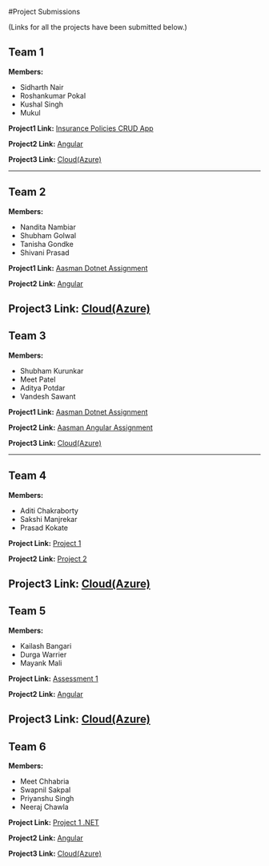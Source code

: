 #Project Submissions

(Links for all the projects have been submitted below.)

## Team 1

**Members:**
- Sidharth Nair
- Roshankumar Pokal
- Kushal Singh
- Mukul

**Project1 Link:** [Insurance Policies CRUD App](https://github.com/printROSHN/InsurancePoliciesCRUDApp)

**Project2 Link:** [Angular](https://github.com/Galact07/Project-2/tree/main)

**Project3 Link:** [Cloud(Azure)](https://github.com/printROSHN/Project-3-Creating-a-VM-Instance-in-Azure-and-Attaching-Storage/tree/main)


---

## Team 2

**Members:**
- Nandita Nambiar
- Shubham Golwal
- Tanisha Gondke
- Shivani Prasad

**Project1 Link:**  [Aasman Dotnet Assignment](https://icicigroup-my.sharepoint.com/:f:/g/personal/1041750_icicilombard_com/EhWJ2hstirJHvg4UcC9wR2IBebBkpkOFtdrqTQx4MJi66A?e=Gnvuhu)

**Project2 Link:** [Angular](https://github.com/Zedx07/Project)

**Project3 Link:** [Cloud(Azure)](https://github.com/nanditha48/Assignment-3_Aasman-Batch)
---

## Team 3

**Members:**
- Shubham Kurunkar
- Meet Patel
- Aditya Potdar
- Vandesh Sawant

**Project1 Link:** [Aasman Dotnet Assignment](https://github.com/shubham-k01/Aasman_Dotnet_Assg)

**Project2 Link:** [Aasman Angular Assignment](https://github.com/shubham-k01/Aasman_Angular)

**Project3 Link:** [Cloud(Azure)]()

---

## Team 4

**Members:**
- Aditi Chakraborty
- Sakshi Manjrekar
- Prasad Kokate

**Project Link:** [Project 1](https://github.com/AditiChakraborty1212/Project1)

**Project2 Link:** [Project 2](https://github.com/kokateprasad28/Training-Project3)

**Project3 Link:** [Cloud(Azure)]()
---

## Team 5

**Members:**
- Kailash Bangari
- Durga Warrier
- Mayank Mali

**Project Link:** [Assessment 1](https://github.com/kailash450/Assessment_1)

**Project2 Link:** [Angular](https://github.com/kailash450/Assessment_2)

**Project3 Link:** [Cloud(Azure)]()
---

## Team 6

**Members:**
- Meet Chhabria
- Swapnil Sakpal
- Priyanshu Singh
- Neeraj Chawla

**Project Link:** [Project 1 .NET](https://gitlab.com/chhabriameet/project1-dotnet/-/tree/master?ref_type=heads)

**Project2 Link:** [Angular](https://gitlab.com/chhabriameet/angular-crud/-/tree/master?ref_type=heads)

**Project3 Link:** [Cloud(Azure)]()
